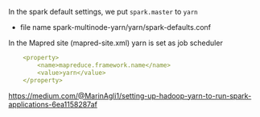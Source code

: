 

In the spark default settings, we put `spark.master` to `yarn`
- file name spark-multinode-yarn/yarn/spark-defaults.conf


In the Mapred site (mapred-site.xml) yarn is set as job scheduler
```yaml
    <property>
        <name>mapreduce.framework.name</name>
        <value>yarn</value>
    </property>
```

https://medium.com/@MarinAgli1/setting-up-hadoop-yarn-to-run-spark-applications-6ea1158287af